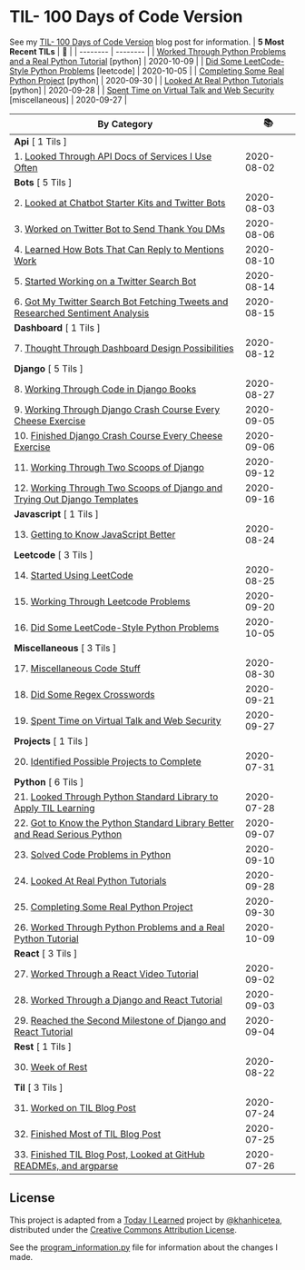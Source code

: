 # TIL- 100 Days of Code Version

See my [TIL- 100 Days of Code Version](https://github.com/KatherineMichel/portfolio/blob/master/regular-blog-posts/til-100-days-of-code-version.md) blog post for information.
| **5 Most Recent TILs** | :tada: |
| -------- | -------- |
| [Worked Through Python Problems and a Real Python Tutorial](python/worked-through-python-problems-and-a-real-python-tutorial.md) [python] | 2020-10-09 |
| [Did Some LeetCode-Style Python Problems](leetcode/did-some-leetcode-style-python-problems.md) [leetcode] | 2020-10-05 |
| [Completing Some Real Python Project](python/completing-some-real-python-projects.md) [python] | 2020-09-30 |
| [Looked At Real Python Tutorials](python/looked-at-real-python-tutorials.md) [python] | 2020-09-28 |
| [Spent Time on Virtual Talk and Web Security](miscellaneous/spent-time-on-virtual-talk-and-web-security.md) [miscellaneous] | 2020-09-27 |

| **By Category** | :books: |
| -------- | -------- |
| **Api** [ 1 Tils ] | |
| 1. [Looked Through API Docs of Services I Use Often](api/looking-through-api-docs-of-services-i-use-often.md) | 2020-08-02 |
| **Bots** [ 5 Tils ] | |
| 2. [Looked at Chatbot Starter Kits and Twitter Bots](bots/looked-at-chatbot-starter-kits-and-twitter-bots.md) | 2020-08-03 |
| 3. [Worked on Twitter Bot to Send Thank You DMs](bots/worked-on-a-twitter-bot-to-send-thank-you-dms.md) | 2020-08-06 |
| 4. [Learned How Bots That Can Reply to Mentions Work](bots/learned-how-bots-that-can-reply-to-mentions-work.md) | 2020-08-10 |
| 5. [Started Working on a Twitter Search Bot](bots/started-working-on-a-tweet-search-bot.md) | 2020-08-14 |
| 6. [Got My Twitter Search Bot Fetching Tweets and Researched Sentiment Analysis](bots/got-my-twitter-search-bot-fetching-tweets-and-researched-sentiment-analysis.md) | 2020-08-15 |
| **Dashboard** [ 1 Tils ] | |
| 7. [Thought Through Dashboard Design Possibilities](dashboard/thought-through-dashboard-design-possibilities.md) | 2020-08-12 |
| **Django** [ 5 Tils ] | |
| 8. [Working Through Code in Django Books](django/working-through-code-in-django-books.md) | 2020-08-27 |
| 9. [Working Through Django Crash Course Every Cheese Exercise](django/working-through-django-crash-course-every-cheese-exercise.md) | 2020-09-05 |
| 10. [Finished Django Crash Course Every Cheese Exercise](django/finished-django-crash-course-every-cheese-exercise.md) | 2020-09-06 |
| 11. [Working Through Two Scoops of Django](django/working-through-two-scoops-of-django.md) | 2020-09-12 |
| 12. [Working Through Two Scoops of Django and Trying Out Django Templates](django/working-through-two-scoops-of-django-and-trying-out-django-templates.md) | 2020-09-16 |
| **Javascript** [ 1 Tils ] | |
| 13. [Getting to Know JavaScript Better](javascript/getting-to-know-javascript-better.md) | 2020-08-24 |
| **Leetcode** [ 3 Tils ] | |
| 14. [Started Using LeetCode](leetcode/started-using-leetcode.md) | 2020-08-25 |
| 15. [Working Through Leetcode Problems](leetcode/working-through-leetcode-probems.md) | 2020-09-20 |
| 16. [Did Some LeetCode-Style Python Problems](leetcode/did-some-leetcode-style-python-problems.md) | 2020-10-05 |
| **Miscellaneous** [ 3 Tils ] | |
| 17. [Miscellaneous Code Stuff](miscellaneous/miscellaneous-code-stuff.md) | 2020-08-30 |
| 18. [Did Some Regex Crosswords](miscellaneous/did-some-regex-crosswords.md) | 2020-09-21 |
| 19. [Spent Time on Virtual Talk and Web Security](miscellaneous/spent-time-on-virtual-talk-and-web-security.md) | 2020-09-27 |
| **Projects** [ 1 Tils ] | |
| 20. [Identified Possible Projects to Complete](projects/identified-possible-projects-to-complete.md) | 2020-07-31 |
| **Python** [ 6 Tils ] | |
| 21. [Looked Through Python Standard Library to Apply TIL Learning](python/looked-through-python-standard-library-to-apply-til-learning.md) | 2020-07-28 |
| 22. [Got to Know the Python Standard Library Better and Read Serious Python](python/got-to-know-the-python-standard-library-better-and-read-serious-python.md) | 2020-09-07 |
| 23. [Solved Code Problems in Python](python/solved-code-problems-in-python.md) | 2020-09-10 |
| 24. [Looked At Real Python Tutorials](python/looked-at-real-python-tutorials.md) | 2020-09-28 |
| 25. [Completing Some Real Python Project](python/completing-some-real-python-projects.md) | 2020-09-30 |
| 26. [Worked Through Python Problems and a Real Python Tutorial](python/worked-through-python-problems-and-a-real-python-tutorial.md) | 2020-10-09 |
| **React** [ 3 Tils ] | |
| 27. [Worked Through a React Video Tutorial](react/worked-through-a-react-video-tutorial.md) | 2020-09-02 |
| 28. [Worked Through a Django and React Tutorial](react/worked-through-a-django-and-react-tutorial.md) | 2020-09-03 |
| 29. [Reached the Second Milestone of Django and React Tutorial](react/reached-the-second-milestone-of-django-react-tutorial.md) | 2020-09-04 |
| **Rest** [ 1 Tils ] | |
| 30. [Week of Rest](rest/week-of-rest.md) | 2020-08-22 |
| **Til** [ 3 Tils ] | |
| 31. [Worked on TIL Blog Post](til/worked-on-til-blog-post.md) | 2020-07-24 |
| 32. [Finished Most of TIL Blog Post](til/finished-most-of-til-blog-post.md) | 2020-07-25 |
| 33. [Finished TIL Blog Post, Looked at GitHub READMEs, and argparse](til/finished-til-blog-post-looked-at-github-readmes-and-argparse.md) | 2020-07-26 |


## License

This project is adapted from a [Today I Learned](https://github.com/khanhicetea/today-i-learned/) project by [@khanhicetea](https://github.com/khanhicetea), distributed under the [Creative Commons Attribution License](http://creativecommons.org/licenses/by/3.0/). 

See the [program_information.py](program_information.py) file for information about the changes I made.

